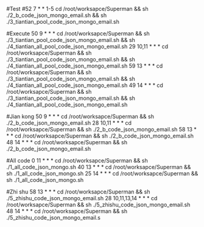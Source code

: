 #Test
#52 7 * * 1-5 cd /root/worksapce/Superman && sh ./2_b_code_json_mongo_email.sh && sh ./3_tiantian_pool_code_json_mongo_email.sh

#Execute
50 9 * * * cd /root/worksapce/Superman && sh ./3_tiantian_pool_code_json_mongo_email.sh && sh ./4_tiantian_all_pool_code_json_mongo_email.sh
29 10,11 * * * cd /root/worksapce/Superman && sh ./3_tiantian_pool_code_json_mongo_email.sh && sh ./4_tiantian_all_pool_code_json_mongo_email.sh
59 13 * * * cd /root/worksapce/Superman && sh ./3_tiantian_pool_code_json_mongo_email.sh && sh ./4_tiantian_all_pool_code_json_mongo_email.sh
49 14 * * * cd /root/worksapce/Superman && sh ./3_tiantian_pool_code_json_mongo_email.sh && sh ./4_tiantian_all_pool_code_json_mongo_email.sh

#Jian kong
50 9 * * * cd /root/worksapce/Superman && sh ./2_b_code_json_mongo_email.sh
28 10,11 * * * cd /root/worksapce/Superman && sh ./2_b_code_json_mongo_email.sh
58 13 * * * cd /root/worksapce/Superman && sh ./2_b_code_json_mongo_email.sh
48 14 * * * cd /root/worksapce/Superman && sh ./2_b_code_json_mongo_email.sh

#All code
0 11 * * * cd /root/worksapce/Superman && sh ./1_all_code_json_mongo.sh
40 13 * * * cd /root/worksapce/Superman && sh ./1_all_code_json_mongo.sh
25 14 * * * cd /root/worksapce/Superman && sh ./1_all_code_json_mongo.sh

#Zhi shu
58 13 * * * cd /root/worksapce/Superman && sh ./5_zhishu_code_json_mongo_email.sh
28 10,11,13,14 * * * cd /root/worksapce/Superman && sh ./5_zhishu_code_json_mongo_email.sh
48 14 * * * cd /root/worksapce/Superman && sh ./5_zhishu_code_json_mongo_email.s
